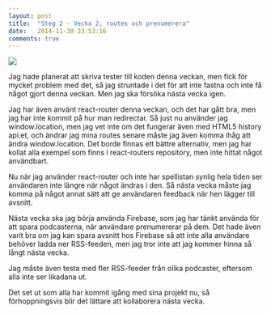 ```yaml
---
layout: post
title:  "Steg 2 - Vecka 2, routes och prenumerera"
date:   2014-11-30 23:53:16
comments: true
---
```


<img class="float-left" src="http://proxy.klamby.com/ninjapodcat.png" />

Jag hade planerat att skriva tester till koden denna veckan, men fick för
mycket problem med det, så jag struntade i det för att inte fastna och inte få
något gjort denna veckan. Men jag ska försöka nästa vecka igen.

Jag har även använt react-router denna veckan, och det har gått bra, men jag
har inte kommit på hur man redirectar. Så just nu använder jag window.location,
men jag vet inte om det fungerar även med HTML5 history api:et, och ändrar jag
mina routes senare måste jag även komma ihåg att ändra window.location. Det
borde finnas ett bättre alternativ, men jag har kollat alla exempel som finns
i react-routers repository, men inte hittat något användbart.

Nu när jag använder react-router och inte har spellistan synlig hela tiden ser
användaren inte längre när något ändras i den. Så nästa vecka måste jag komma
på något annat sätt att ge användaren feedback när hen lägger till avsnitt.

Nästa vecka ska jag börja använda Firebase, som jag har tänkt använda för att
spara podcasterna, när användare prenumererar på dem. Det hade även varit bra
om jag kan spara avsnitt hos Firebase så att inte alla användare behöver ladda
ner RSS-feeden, men jag tror inte att jag kommer hinna så långt nästa vecka.

Jag måste även testa med fler RSS-feeder från olika podcaster, eftersom alla
inte ser likadana ut.

Det set ut som alla har kommit igång med sina projekt nu, så förhoppningsvis
blir det lättare att kollaborera nästa vecka.
